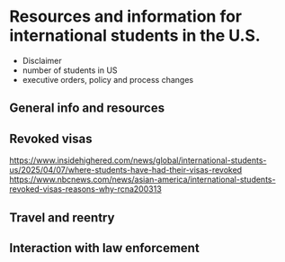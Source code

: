 # Resources and information for international students in the U.S.

- Disclaimer
- number of students in US
- executive orders, policy and process changes

## General info and resources

## Revoked visas
https://www.insidehighered.com/news/global/international-students-us/2025/04/07/where-students-have-had-their-visas-revoked
https://www.nbcnews.com/news/asian-america/international-students-revoked-visas-reasons-why-rcna200313

## Travel and reentry

## Interaction with law enforcement
